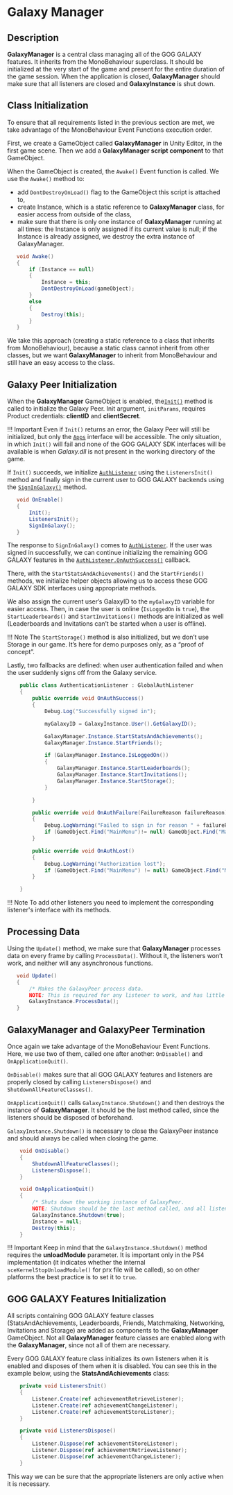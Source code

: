 # Galaxy Manager

## Description

**GalaxyManager** is a central class managing all of the GOG GALAXY features. It inherits from the MonoBehaviour superclass. It should be initialized at the very start of the game and present for the entire duration of the game session. When the application is closed, **GalaxyManager** should make sure that all listeners are closed and **GalaxyInstance** is shut down.

## Class Initialization

To ensure that all requirements listed in the previous section are met, we take advantage of the MonoBehaviour Event Functions execution order.

First, we create a GameObject called **GalaxyManager** in Unity Editor, in the first game scene. Then we add a **GalaxyManager script component** to that GameObject.

When the GameObject is created, the `Awake()` Event function is called. We use the `Awake()` method to:

- add `DontDestroyOnLoad()` flag to the GameObject this script is attached to,
- create Instance, which is a static reference to **GalaxyManager** class, for easier access from outside of the class,
- make sure that there is only one instance of **GalaxyManager** running at all times: the Instance is only assigned if its current value is null; if the Instance is already assigned, we destroy the extra instance of GalaxyManager.

```c#
   void Awake()
   {
       if (Instance == null)
       {
           Instance = this;
           DontDestroyOnLoad(gameObject);
       }
       else
       {
           Destroy(this);
       }
   }
```

We take this approach (creating a static reference to a class that inherits from MonoBehaviour), because a static class cannot inherit from other classes, but we want **GalaxyManager** to inherit from MonoBehaviour and still have an easy access to the class.

## Galaxy Peer Initialization

When the **GalaxyManager** GameObject is enabled, the[`Init()`](https://docs.gog.com/galaxyapi/group__Peer.html#ga7d13610789657b6aebe0ba0aa542196f) method is called to initialize the Galaxy Peer. Init argument, `initParams`, requires Product credentials: **clientID** and **clientSecret**.

!!! Important
    Even if `Init()` returns an error, the Galaxy Peer will still be initialized, but only the [`Apps`](https://docs.gog.com/galaxyapi/classgalaxy_1_1api_1_1IApps.html) interface will be accessible. The only situation, in which `Init()` will fail and none of the GOG GALAXY SDK interfaces will be available is when *Galaxy.dll* is not present in the working directory of the game.

If `Init()` succeeds, we initialize [`AuthListener`](https://docs.gog.com/galaxyapi/classgalaxy_1_1api_1_1IAuthListener.html) using the `ListenersInit()` method and finally sign in the current user to GOG GALAXY backends using the [`SignInGalaxy()`](https://docs.gog.com/galaxyapi/classgalaxy_1_1api_1_1IUser.html#a65e86ddce496e67c3d7c1cc5ed4f3939) method.

```c#
   void OnEnable()
   {
       Init();
       ListenersInit();
       SignInGalaxy();
   }
```

The response to `SignInGalaxy()` comes to [`AuthListener`](https://docs.gog.com/galaxyapi/classgalaxy_1_1api_1_1IAuthListener.html). If the user was signed in successfully, we can continue initializing the remaining GOG GALAXY features in the [`AuthListener.OnAuthSuccess()`](https://docs.gog.com/galaxyapi/classgalaxy_1_1api_1_1IAuthListener.html#aa824226d05ff7e738df8e8bef62dbf69) callback.

There, with the `StartStatsAndAchievements()` and the `StartFriends()` methods, we initialize helper objects allowing us to access these GOG GALAXY SDK interfaces using appropriate methods.

We also assign the current user’s GalaxyID to the `myGalaxyID` variable for easier access. Then, in case the user is online (`IsLoggedOn` is `true`), the `StartLeaderboards()` and `StartInvitations()` methods are initialized as well (Leaderboards and Invitations can’t be started when a user is offline).

!!! Note
    The `StartStorage()` method is also initialized, but we don’t use Storage in our game. It’s here for demo purposes only, as a “proof of concept”.

Lastly, two fallbacks are defined: when user authentication failed and when the user suddenly signs off from the Galaxy service.

```c#
    public class AuthenticationListener : GlobalAuthListener
    {
        public override void OnAuthSuccess()
        {
            Debug.Log("Successfully signed in");

            myGalaxyID = GalaxyInstance.User().GetGalaxyID();

            GalaxyManager.Instance.StartStatsAndAchievements();
            GalaxyManager.Instance.StartFriends();

            if (GalaxyManager.Instance.IsLoggedOn())
            {
                GalaxyManager.Instance.StartLeaderboards();
                GalaxyManager.Instance.StartInvitations();
                GalaxyManager.Instance.StartStorage();
            }

        }

        public override void OnAuthFailure(FailureReason failureReason)
        {
            Debug.LogWarning("Failed to sign in for reason " + failureReason);
            if (GameObject.Find("MainMenu")!= null) GameObject.Find("MainMenu").GetComponent<MainMenuController>().GalaxyCheck();
        }

        public override void OnAuthLost()
        {
            Debug.LogWarning("Authorization lost");
            if (GameObject.Find("MainMenu") != null) GameObject.Find("MainMenu").GetComponent<MainMenuController>().GalaxyCheck();
        }

    }
```

!!! Note
    To add other listeners you need to implement the corresponding listener's interface with its methods.

## Processing Data

Using the `Update()` method, we make sure that **GalaxyManager** processes data on every frame by calling `ProcessData()`. Without it, the listeners won’t work, and neither will any asynchronous functions.

```c#
   void Update()
   {
       /* Makes the GalaxyPeer process data.
       NOTE: This is required for any listener to work, and has little overhead. */
       GalaxyInstance.ProcessData();
   }
```

## GalaxyManager and GalaxyPeer Termination

Once again we take advantage of the MonoBehaviour Event Functions. Here, we use two of them, called one after another: `OnDisable()` and `OnApplicationQuit()`.

`OnDisable()` makes sure that all GOG GALAXY features and listeners are properly closed by calling `ListenersDispose()` and `ShutdownAllFeatureClasses()`.

`OnApplicationQuit()` calls `GalaxyInstance.Shutdown()` and then destroys the instance of **GalaxyManager**. It should be the last method called, since the listeners should be disposed of beforehand.

`GalaxyInstance.Shutdown()` is necessary to close the GalaxyPeer instance and should always be called when closing the game.

```c#
    void OnDisable()
    {
        ShutdownAllFeatureClasses();
        ListenersDispose();
    }

    void OnApplicationQuit()
    {
        /* Shuts down the working instance of GalaxyPeer.
        NOTE: Shutdown should be the last method called, and all listeners should be closed before that. */
        GalaxyInstance.Shutdown(true);
        Instance = null;
        Destroy(this);
    }
```

!!! Important
    Keep in mind that the `GalaxyInstance.Shutdown()` method requires the **unloadModule** parameter. It is important only in the PS4 implementation (it indicates whether the internal `sceKernelStopUnloadModule()` for prx file will be called), so on other platforms the best practice is to set it to `true`.

## GOG GALAXY Features Initialization

All scripts containing GOG GALAXY feature classes (StatsAndAchievements, Leaderboards, Friends, Matchmaking, Networking, Invitations and Storage) are added as components to the **GalaxyManager** GameObject. Not all **GalaxyManager** feature classes are enabled along with the **GalaxyManager**, since not all of them are necessary.

Every GOG GALAXY feature class initializes its own listeners when it is enabled and disposes of them when it is disabled. You can see this in the example below, using the **StatsAndAchievements** class:

```c#
    private void ListenersInit()
    {
        Listener.Create(ref achievementRetrieveListener);
        Listener.Create(ref achievementChangeListener);
        Listener.Create(ref achievementStoreListener);
    }

    private void ListenersDispose()
    {
        Listener.Dispose(ref achievementStoreListener);
        Listener.Dispose(ref achievementRetrieveListener);
        Listener.Dispose(ref achievementChangeListener);       
    }
```

This way we can be sure that the appropriate listeners are only active when it is necessary.

